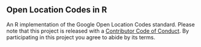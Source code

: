 ## Open Location Codes in R
An R implementation of the Google Open Location Codes standard. Please note that this project is released with a [Contributor Code of Conduct](CONDUCT.md). By participating in this project you agree to abide by its terms.
